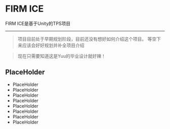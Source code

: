 
# FIRM ICE
FIRM ICE是基于Unity的TPS项目

---
>项目目前处于早期规划阶段，目前还没有想好如何介绍这个项目。
>等空下来应该会好好规划并补全项目介绍

>现在只需要知道这是Yuu的毕业设计就好辣！

## PlaceHolder
* PlaceHolder
* PlaceHolder
* PlaceHolder
* PlaceHolder
* PlaceHolder
* PlaceHolder
* PlaceHolder
* PlaceHolder